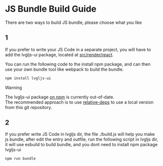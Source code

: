 # JS Bundle Build Guide
There are two ways to build JS bundle, please choose what you like

## 1
If you prefer to write your JS Code in a separate project,
you will have to add the lvgljs-ui package, located at [src/render/react](../../src/render/react).

You can run the following code to the install npm package,
and can then use your own bundle tool like webpack to build the bundle.

```bash
npm install lvgljs-ui
```

> [!WARNING]
> The lvgljs-ui package [on npm](https://www.npmjs.com/package/lvgljs-ui) is currently out-of-date.\
> The recommended approach is to use [relative-deps](https://www.npmjs.com/package/relative-deps) to use a local version from this git repository.

## 2
If you prefer write JS Code in lvgljs dir, the file ./build.js will help you make js bundle, after edit the entry and outfile, run the following script in lvgljs dir, it will use esbuild to build bundle, and you dont need to install npm package lvgljs-ui 
```bash
npm run bundle
```

